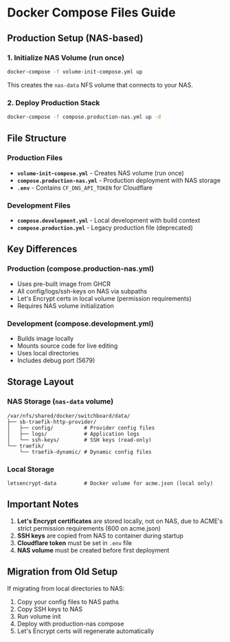 # Docker Compose Files Guide

## Production Setup (NAS-based)

### 1. Initialize NAS Volume (run once)
```bash
docker-compose -f volume-init-compose.yml up
```
This creates the `nas-data` NFS volume that connects to your NAS.

### 2. Deploy Production Stack
```bash
docker-compose -f compose.production-nas.yml up -d
```

## File Structure

### Production Files
- **`volume-init-compose.yml`** - Creates NAS volume (run once)
- **`compose.production-nas.yml`** - Production deployment with NAS storage
- **`.env`** - Contains `CF_DNS_API_TOKEN` for Cloudflare

### Development Files
- **`compose.development.yml`** - Local development with build context
- **`compose.production.yml`** - Legacy production file (deprecated)

## Key Differences

### Production (compose.production-nas.yml)
- Uses pre-built image from GHCR
- All config/logs/ssh-keys on NAS via subpaths
- Let's Encrypt certs in local volume (permission requirements)
- Requires NAS volume initialization

### Development (compose.development.yml)
- Builds image locally
- Mounts source code for live editing
- Uses local directories
- Includes debug port (5679)

## Storage Layout

### NAS Storage (`nas-data` volume)
```
/var/nfs/shared/docker/switchboard/data/
├── sb-traefik-http-provider/
│   ├── config/          # Provider config files
│   ├── logs/            # Application logs
│   └── ssh-keys/        # SSH keys (read-only)
└── traefik/
    └── traefik-dynamic/ # Dynamic config files
```

### Local Storage
```
letsencrypt-data         # Docker volume for acme.json (local only)
```

## Important Notes

1. **Let's Encrypt certificates** are stored locally, not on NAS, due to ACME's strict permission requirements (600 on acme.json)
2. **SSH keys** are copied from NAS to container during startup
3. **Cloudflare token** must be set in `.env` file
4. **NAS volume** must be created before first deployment

## Migration from Old Setup

If migrating from local directories to NAS:
1. Copy your config files to NAS paths
2. Copy SSH keys to NAS
3. Run volume init
4. Deploy with production-nas compose
5. Let's Encrypt certs will regenerate automatically